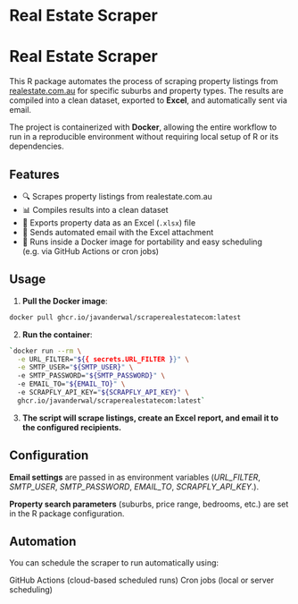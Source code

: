 Real Estate Scraper
================

# Real Estate Scraper

This R package automates the process of scraping property listings from
[realestate.com.au](https://www.realestate.com.au/) for specific suburbs
and property types. The results are compiled into a clean dataset,
exported to **Excel**, and automatically sent via email.

The project is containerized with **Docker**, allowing the entire
workflow to run in a reproducible environment without requiring local
setup of R or its dependencies.

## Features

- 🔍 Scrapes property listings from realestate.com.au  
- 📊 Compiles results into a clean dataset  
- 📂 Exports property data as an Excel (`.xlsx`) file  
- 📧 Sends automated email with the Excel attachment  
- 🐳 Runs inside a Docker image for portability and easy scheduling
  (e.g. via GitHub Actions or cron jobs)

## Usage

1.  **Pull the Docker image**:

``` bash
docker pull ghcr.io/javanderwal/scraperealestatecom:latest
```

2.  **Run the container**:

``` bash
`docker run --rm \
  -e URL_FILTER="${{ secrets.URL_FILTER }}" \
  -e SMTP_USER="${SMTP_USER}" \ 
  -e SMTP_PASSWORD="${SMTP_PASSWORD}" \ 
  -e EMAIL_TO="${EMAIL_TO}" \ 
  -e SCRAPFLY_API_KEY="${SCRAPFLY_API_KEY}" \ 
  ghcr.io/javanderwal/scraperealestatecom:latest`
```

3.  **The script will scrape listings, create an Excel report, and email
    it to the configured recipients.**

## Configuration

**Email settings** are passed in as environment variables (*URL_FILTER*,
*SMTP_USER*, *SMTP_PASSWORD*, *EMAIL_TO*, *SCRAPFLY_API_KEY*.).

**Property search parameters** (suburbs, price range, bedrooms, etc.)
are set in the R package configuration.

## Automation

You can schedule the scraper to run automatically using:

GitHub Actions (cloud-based scheduled runs) Cron jobs (local or server
scheduling)
